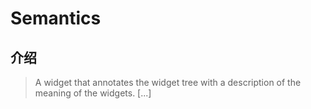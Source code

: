 # Semantics

## 介绍

> A widget that annotates the widget tree with a description of the meaning of the widgets. [...]
